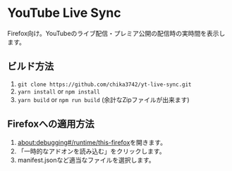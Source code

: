 # YouTube Live Sync

Firefox向け。YouTubeのライブ配信・プレミア公開の配信時の実時間を表示します。

## ビルド方法

1. `git clone https://github.com/chika3742/yt-live-sync.git`
2. `yarn install` or `npm install`
3. `yarn build` or `npm run build` (余計なZipファイルが出来ます)

## Firefoxへの適用方法

1. [about:debugging#/runtime/this-firefox](about:debugging#/runtime/this-firefox)を開きます。
2. 「一時的なアドオンを読み込む」をクリックします。
3. manifest.jsonなど適当なファイルを選択します。
